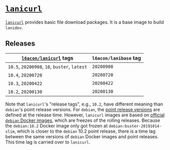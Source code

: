 # [`lanicurl`][1]

[`lanicurl`][1] provides basic file download packages.
It is a base image to build `lanidev`.

## Releases

[`l6acon/lanicurl`][1] tags | `l6acon/lanibase` tag
--- | ---
`10.5`, `20200908`, `10`, `buster`, `latest` | `20200908`
`10.4`, `20200720`                           | `20200720`
`10.3`, `20200422`                           | `20200422`
`10.2`, `20200130`                           | `20200130`

Note that `lanicurl`'s "release tags", e.g., `10.2`, have different
meaning than `debian`'s point release versions.
For `debian`, the
[point release versions](https://wiki.debian.org/DebianReleases/PointReleases)
are defined at the release time.
However, `lanicurl` images are based on
[official `debian` Docker images](https://hub.docker.com/_/debian),
which are freezes of the rolling releases.
Because the `debian:10.2` Docker image only got frozen at
`debian:buster-20191014-slim`, which is closer to the `debian` 10.2
point release, there is a time lag between the same versions of
`debian` Docker images and point releases.
This time lag is carried over to `lanicurl`.

[1]: https://hub.docker.com/repository/docker/l6acon/lanicurl
